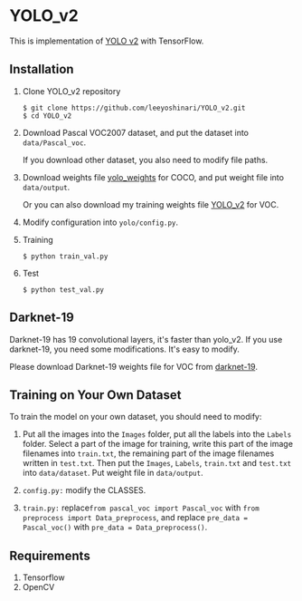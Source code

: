 # YOLO_v2

This is implementation of [YOLO v2](https://arxiv.org/pdf/1612.08242.pdf) with TensorFlow.

## Installation
1. Clone YOLO_v2 repository
	```Shell
	$ git clone https://github.com/leeyoshinari/YOLO_v2.git
    $ cd YOLO_v2
	```

2. Download Pascal VOC2007 dataset, and put the dataset into `data/Pascal_voc`.

   If you download other dataset, you also need to modify file paths.

3. Download weights file [yolo_weights](https://drive.google.com/drive/folders/13TWYuNY-XcX9EyoU87dH9XsBKuWcPHHw?usp=sharing) for COCO, and put weight file into `data/output`.

   Or you can also download my training weights file [YOLO_v2](https://drive.google.com/drive/folders/14w9JL74VZivk0iD00I3eQYL67bvNyq0N?usp=sharing) for VOC.

4. Modify configuration into `yolo/config.py`.

5. Training
	```Shell
	$ python train_val.py
	```

6. Test
	```Shell
	$ python test_val.py
	```

## Darknet-19
Darknet-19 has 19 convolutional layers, it's faster than yolo_v2. If you use darknet-19, you need some modifications. It's easy to modify.

 Please download Darknet-19 weights file for VOC from [darknet-19](https://drive.google.com/open?id=1XWWecDpekQ1t2DjhizF-virWyQCTSUeF).

## Training on Your Own Dataset
To train the model on your own dataset, you should need to modify:

1. Put all the images into the `Images` folder, put all the labels into the `Labels` folder. Select a part of the image for training, write this part of the image filenames into `train.txt`, the remaining part of the image filenames written in `test.txt`. Then put the `Images`, `Labels`, `train.txt` and `test.txt` into `data/dataset`. Put weight file in `data/output`.

2. `config.py:` modify the CLASSES.

3. `train.py:` replace`from pascal_voc import Pascal_voc` with `from preprocess import Data_preprocess`, and replace `pre_data = Pascal_voc()` with `pre_data = Data_preprocess()`.

## Requirements
1. Tensorflow
2. OpenCV
